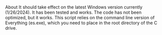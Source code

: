 About
It should take effect on the latest Windows version currently (1/26/2024). It has been tested and works. The code has not been optimized, but it works.
This script relies on the command line version of Everything (es.exe), which you need to place in the root directory of the C drive.
